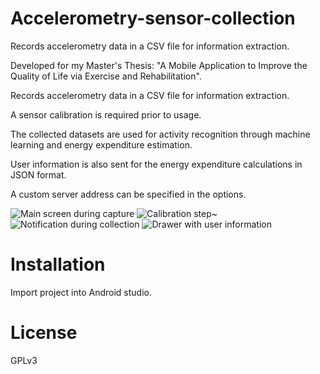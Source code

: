 # Accelerometry-sensor-collection 
Records accelerometry data in a CSV file for information extraction.

Developed for my Master's Thesis: "A Mobile Application to Improve the Quality of Life via Exercise and Rehabilitation".

Records accelerometry data in a CSV file for information extraction.

A sensor calibration is required prior to usage.

The collected datasets are used for activity recognition through machine learning and energy expenditure estimation.

User information is also sent for the energy expenditure calculations in JSON format.

A custom server address can be specified in the options.


![Main screen during capture](http://i.imgur.com/8cZfNOm.png)
![Calibration step](http://i.imgur.com/kqGWti2.png)~
![Notification during collection](http://i.imgur.com/cjlz3v5.png)
![Drawer with user information](http://i.imgur.com/lyNWfFv.png)


# Installation
Import project into Android studio.

# License
GPLv3
